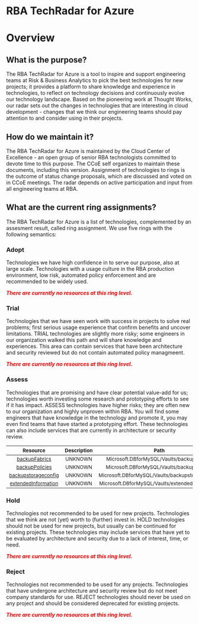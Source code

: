 
RBA TechRadar for Azure
=======================

# Overview

## What is the purpose?


The RBA TechRadar for Azure is a tool to inspire and support engineering teams at Risk & Business Analytics to pick the best technologies for new projects; it provides a platform to share knowledge and experience in technologies, to reflect on technology decisions and continuously evolve our technology landscape.  Based on the pioneering work at Thought Works, our radar sets out the changes in technologies that are interesting in cloud development - changes that we think our engineering teams should pay attention to and consider using in their projects.
## How do we maintain it?


The RBA TechRadar for Azure is maintained by the Cloud Center of Excellence - an open group of senior RBA technologists committed to devote time to this purpose.  The CCoE self organizes to maintain these documents, including this version.  Assignment of technologies to rings is the outcome of status change proposals, which are discussed and voted on in CCoE meetings.  The radar depends on active participation and input from all engineering teams at RBA.
## What are the current ring assignments?


The RBA TechRadar for Azure is a list of technologies, complemented by an assesment result, called ring assignment.  We use five rings with the following semantics:
### Adopt


Technologies we have high confidence in to serve our purpose, also at large scale.  Technologies with a usage culture in the RBA production environment, low risk, automated policy enforcement and are recommended to be widely used.  
  
***<font color="red"> There are currently no resources at this ring level. </font>***
### Trial


Technologies that we have seen work with success in projects to solve real problems;  first serious usage experience that confirm benefits and uncover limitations.  TRIAL technologies are slightly more risky; some engineers in our organization walked this path and will share knowledge and experiences.  This area can contain services that have been architecture and security reviewed but do not contain automated policy managmeent.  
  
***<font color="red"> There are currently no resources at this ring level. </font>***
### Assess


Technologies that are promising and have clear potential value-add for us; technologies worth investing some research and prototyping efforts to see if it has impact.  ASSESS technologies have higher risks;  they are often new to our organization and highly unproven within RBA.  You will find some engineers that have knowledge in the technology and promote it, you may even find teams that have started a prototyping effort.  These technologies can also include services that are currently in architecture or security review.  

|<sub>Resource</sub>|<sub>Description</sub>|<sub>Path</sub>|<sub>Status</sub>|
| :---: | :---: | :---: | :---: |
|<sub>[backupFabrics](https://github.com/openrba/python-azure-techradar/tree/master/Microsoft.DBforMySQL/Vaults/backupFabrics)</sub>|<sub>UNKNOWN</sub>|<sub>Microsoft.DBforMySQL/Vaults/backupFabrics</sub>|<sub>ASSESS</sub>|
|<sub>[backupPolicies](https://github.com/openrba/python-azure-techradar/tree/master/Microsoft.DBforMySQL/Vaults/backupPolicies)</sub>|<sub>UNKNOWN</sub>|<sub>Microsoft.DBforMySQL/Vaults/backupPolicies</sub>|<sub>ASSESS</sub>|
|<sub>[backupstorageconfig](https://github.com/openrba/python-azure-techradar/tree/master/Microsoft.DBforMySQL/Vaults/backupstorageconfig)</sub>|<sub>UNKNOWN</sub>|<sub>Microsoft.DBforMySQL/Vaults/backupstorageconfig</sub>|<sub>ASSESS</sub>|
|<sub>[extendedInformation](https://github.com/openrba/python-azure-techradar/tree/master/Microsoft.DBforMySQL/Vaults/extendedInformation)</sub>|<sub>UNKNOWN</sub>|<sub>Microsoft.DBforMySQL/Vaults/extendedInformation</sub>|<sub>ASSESS</sub>|

### Hold


Technologies not recommended to be used for new projects. Technologies that we think are not (yet) worth to (further) invest in.  HOLD technologies should not be used for new projects, but usually can be continued for existing projects.  These technologies may include services that have yet to be evaluated by architecture and security due to a lack of interest, time, or need.  
  
***<font color="red"> There are currently no resources at this ring level. </font>***
### Reject


Technologies not recommended to be used for any projects. Technologies that have undergone architecture and security review but do not meet company standards for use.  REJECT technologies should never be used on any project and should be considered deprecated for existing projects.  
  
***<font color="red"> There are currently no resources at this ring level. </font>***